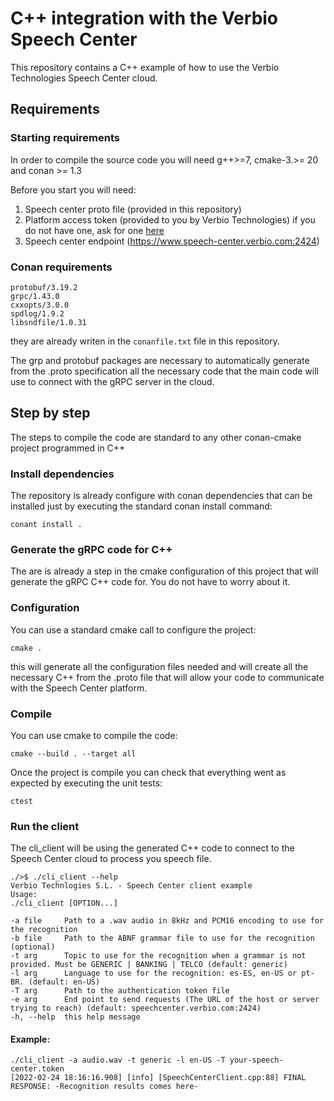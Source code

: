 # C++ integration with the Verbio Speech Center

This repository contains a C++ example of how to use the Verbio Technologies Speech Center cloud.

## Requirements
### Starting requirements
In order to compile the source code you will need g++>=7, cmake-3.>= 20 and conan >= 1.3

Before you start you will need: 
1. Speech center proto file (provided in this repository)
2. Platform access token (provided to you by Verbio Technologies) if you do not have one, ask for one [here](https://www.speechcenter.verbio.com/contact)
3. Speech center endpoint (https://www.speech-center.verbio.com:2424)

### Conan requirements
```shell
protobuf/3.19.2
grpc/1.43.0
cxxopts/3.0.0
spdlog/1.9.2
libsndfile/1.0.31
```
they are already writen in the `conanfile.txt` file in this repository.

The grp and protobuf packages are necessary to automatically generate from the .proto specification all the necessary code that the main code will use to connect with the gRPC server in the cloud.

## Step by step
The steps to compile the code are standard to any other conan-cmake project programmed in C++

### Install dependencies
The repository is already configure with conan dependencies that can be installed just by executing the standard conan install command:
```
conant install .
```

### Generate the gRPC code for C++
The are is already a step in the cmake configuration of this project that will generate the gRPC C++ code for. You do not have to worry about it. 

### Configuration
You can use a standard cmake call to configure the project:
```
cmake .
```
this will generate all the configuration files needed and will create all the necessary C++ from the .proto file that will allow your code to communicate with the Speech Center platform.

### Compile
You can use cmake to compile the code:
```
cmake --build . --target all 
```
Once the project is compile you can check that everything went as expected by executing the unit tests:
```
ctest
```
### Run the client
The cli_client will be using the generated C++ code to connect to the Speech Center cloud to process you speech file.
```commandline
./>$ ./cli_client --help
Verbio Technlogies S.L. - Speech Center client example
Usage:
./cli_client [OPTION...]

-a file     Path to a .wav audio in 8kHz and PCM16 encoding to use for the recognition
-b file     Path to the ABNF grammar file to use for the recognition (optional)
-t arg      Topic to use for the recognition when a grammar is not provided. Must be GENERIC | BANKING | TELCO (default: generic)
-l arg      Language to use for the recognition: es-ES, en-US or pt-BR. (default: en-US)
-T arg      Path to the authentication token file
-e arg      End point to send requests (The URL of the host or server trying to reach) (default: speechcenter.verbio.com:2424)
-h, --help  this help message
```

 #### Example:
 ```
 ./cli_client -a audio.wav -t generic -l en-US -T your-speech-center.token 
 [2022-02-24 18:16:16.908] [info] [SpeechCenterClient.cpp:88] FINAL RESPONSE: -Recognition results comes here- 
 ```







